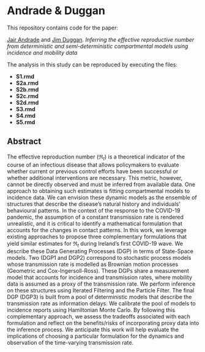 
# Andrade & Duggan

This repository contains code for the paper:

[Jair Andrade](https://www.linkedin.com/in/jandraor/) and [Jim
Duggan](https://ie.linkedin.com/in/jduggan). *Inferring the effective
reproductive number from deterministic and semi-deterministic
compartmental models using incidence and mobility data*

The analysis in this study can be reproduced by executing the files:

-   **S1.rmd**
-   **S2a.rmd**
-   **S2b.rmd**
-   **S2c.rmd**
-   **S2d.rmd**
-   **S3.rmd**
-   **S4.rmd**
-   **S5.rmd**

## Abstract

The effective reproduction number (ℜ<sub>*t*</sub>) is a theoretical
indicator of the course of an infectious disease that allows
policymakers to evaluate whether current or previous control efforts
have been successful or whether additional interventions are necessary.
This metric, however, cannot be directly observed and must be inferred
from available data. One approach to obtaining such estimates is fitting
compartmental models to incidence data. We can envision these dynamic
models as the ensemble of structures that describe the disease’s natural
history and individuals’ behavioural patterns. In the context of the
response to the COVID-19 pandemic, the assumption of a constant
transmission rate is rendered unrealistic, and it is critical to
identify a mathematical formulation that accounts for the changes in
contact patterns. In this work, we leverage existing approaches to
propose three complementary formulations that yield similar estimates
for ℜ<sub>*t*</sub> during Ireland’s first COVID-19 wave. We describe
these Data Generating Processes (DGP) in terms of State-Space models.
Two (DGP1 and DGP2) correspond to stochastic process models whose
transmission rate is modelled as Brownian motion processes (Geometric
and Cox-Ingersoll-Ross). These DGPs share a measurement model that
accounts for incidence and transmission rates, where mobility data is
assumed as a proxy of the transmission rate. We perform inference on
these structures using Iterated Filtering and the Particle Filter. The
final DGP (DGP3) is built from a pool of deterministic models that
describe the transmission rate as information delays. We calibrate the
pool of models to incidence reports using Hamiltonian Monte Carlo. By
following this complementary approach, we assess the tradeoffs
associated with each formulation and reflect on the benefits/risks of
incorporating proxy data into the inference process. We anticipate this
work will help evaluate the implications of choosing a particular
formulation for the dynamics and observation of the time-varying
transmission rate.
